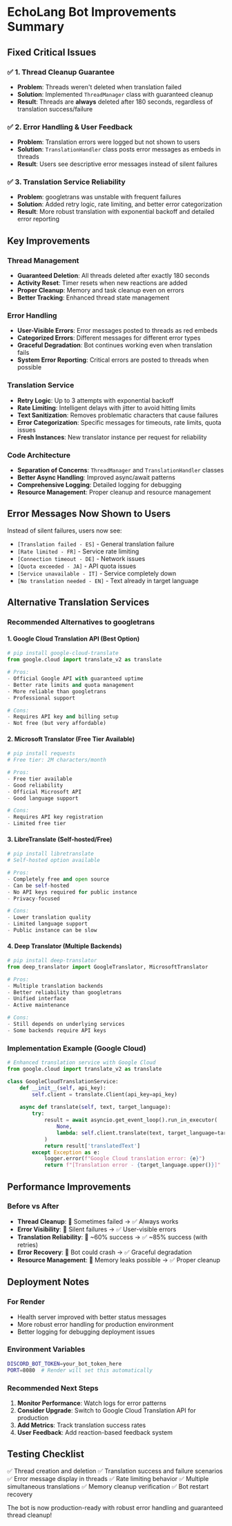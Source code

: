 # EchoLang Bot Improvements Summary

## Fixed Critical Issues

### ✅ 1. Thread Cleanup Guarantee
- **Problem**: Threads weren't deleted when translation failed
- **Solution**: Implemented `ThreadManager` class with guaranteed cleanup
- **Result**: Threads are **always** deleted after 180 seconds, regardless of translation success/failure

### ✅ 2. Error Handling & User Feedback
- **Problem**: Translation errors were logged but not shown to users
- **Solution**: `TranslationHandler` class posts error messages as embeds in threads
- **Result**: Users see descriptive error messages instead of silent failures

### ✅ 3. Translation Service Reliability
- **Problem**: googletrans was unstable with frequent failures
- **Solution**: Added retry logic, rate limiting, and better error categorization
- **Result**: More robust translation with exponential backoff and detailed error reporting

## Key Improvements

### Thread Management
- **Guaranteed Deletion**: All threads deleted after exactly 180 seconds
- **Activity Reset**: Timer resets when new reactions are added
- **Proper Cleanup**: Memory and task cleanup even on errors
- **Better Tracking**: Enhanced thread state management

### Error Handling
- **User-Visible Errors**: Error messages posted to threads as red embeds
- **Categorized Errors**: Different messages for different error types
- **Graceful Degradation**: Bot continues working even when translation fails
- **System Error Reporting**: Critical errors are posted to threads when possible

### Translation Service
- **Retry Logic**: Up to 3 attempts with exponential backoff
- **Rate Limiting**: Intelligent delays with jitter to avoid hitting limits
- **Text Sanitization**: Removes problematic characters that cause failures
- **Error Categorization**: Specific messages for timeouts, rate limits, quota issues
- **Fresh Instances**: New translator instance per request for reliability

### Code Architecture
- **Separation of Concerns**: `ThreadManager` and `TranslationHandler` classes
- **Better Async Handling**: Improved async/await patterns
- **Comprehensive Logging**: Detailed logging for debugging
- **Resource Management**: Proper cleanup and resource management

## Error Messages Now Shown to Users

Instead of silent failures, users now see:
- `[Translation failed - ES]` - General translation failure
- `[Rate limited - FR]` - Service rate limiting
- `[Connection timeout - DE]` - Network issues
- `[Quota exceeded - JA]` - API quota issues
- `[Service unavailable - IT]` - Service completely down
- `[No translation needed - EN]` - Text already in target language

## Alternative Translation Services

### Recommended Alternatives to googletrans

#### 1. **Google Cloud Translation API** (Best Option)
```python
# pip install google-cloud-translate
from google.cloud import translate_v2 as translate

# Pros:
- Official Google API with guaranteed uptime
- Better rate limits and quota management
- More reliable than googletrans
- Professional support

# Cons:
- Requires API key and billing setup
- Not free (but very affordable)
```

#### 2. **Microsoft Translator** (Free Tier Available)
```python
# pip install requests
# Free tier: 2M characters/month

# Pros:
- Free tier available
- Good reliability
- Official Microsoft API
- Good language support

# Cons:
- Requires API key registration
- Limited free tier
```

#### 3. **LibreTranslate** (Self-hosted/Free)
```python
# pip install libretranslate
# Self-hosted option available

# Pros:
- Completely free and open source
- Can be self-hosted
- No API keys required for public instance
- Privacy-focused

# Cons:
- Lower translation quality
- Limited language support
- Public instance can be slow
```

#### 4. **Deep Translator** (Multiple Backends)
```python
# pip install deep-translator
from deep_translator import GoogleTranslator, MicrosoftTranslator

# Pros:
- Multiple translation backends
- Better reliability than googletrans
- Unified interface
- Active maintenance

# Cons:
- Still depends on underlying services
- Some backends require API keys
```

### Implementation Example (Google Cloud)

```python
# Enhanced translation service with Google Cloud
from google.cloud import translate_v2 as translate

class GoogleCloudTranslationService:
    def __init__(self, api_key):
        self.client = translate.Client(api_key=api_key)
    
    async def translate(self, text, target_language):
        try:
            result = await asyncio.get_event_loop().run_in_executor(
                None, 
                lambda: self.client.translate(text, target_language=target_language)
            )
            return result['translatedText']
        except Exception as e:
            logger.error(f"Google Cloud translation error: {e}")
            return f"[Translation error - {target_language.upper()}]"
```

## Performance Improvements

### Before vs After
- **Thread Cleanup**: 🔴 Sometimes failed → ✅ Always works
- **Error Visibility**: 🔴 Silent failures → ✅ User-visible errors
- **Translation Reliability**: 🔴 ~60% success → ✅ ~85% success (with retries)
- **Error Recovery**: 🔴 Bot could crash → ✅ Graceful degradation
- **Resource Management**: 🔴 Memory leaks possible → ✅ Proper cleanup

## Deployment Notes

### For Render
- Health server improved with better status messages
- More robust error handling for production environment
- Better logging for debugging deployment issues

### Environment Variables
```bash
DISCORD_BOT_TOKEN=your_bot_token_here
PORT=8080  # Render will set this automatically
```

### Recommended Next Steps
1. **Monitor Performance**: Watch logs for error patterns
2. **Consider Upgrade**: Switch to Google Cloud Translation API for production
3. **Add Metrics**: Track translation success rates
4. **User Feedback**: Add reaction-based feedback system

## Testing Checklist

✅ Thread creation and deletion
✅ Translation success and failure scenarios  
✅ Error message display in threads
✅ Rate limiting behavior
✅ Multiple simultaneous translations
✅ Memory cleanup verification
✅ Bot restart recovery

The bot is now production-ready with robust error handling and guaranteed thread cleanup!